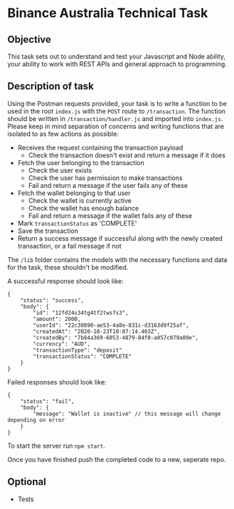 # Binance Australia Technical Task

## Objective

This task sets out to understand and test your Javascript and Node ability, your ability to work with REST APIs and general approach to programming.

## Description of task

Using the Postman requests provided, your task is to write a function to be used in the root `index.js` with the `POST` route to `/transaction`. The function should be written in `/transaction/handler.js` and imported into `index.js`. Please keep in mind separation of concerns and writing functions that are isolated to as few actions as possible:

- Receives the request containing the transaction payload
  - Check the transaction doesn't exist and return a message if it does
- Fetch the user belonging to the transaction
  - Check the user exists
  - Check the user has permission to make transactions
  - Fail and return a message if the user fails any of these
- Fetch the wallet belonging to that user
  - Check the wallet is currently active
  - Check the wallet has enough balance
  - Fail and return a message if the wallet fails any of these
- Mark `transactionStatus` as 'COMPLETE'
- Save the transaction
- Return a success message if successful along with the newly created transaction, or a fail message if not

The `/lib` folder contains the models with the necessary functions and data for the task, these shouldn't be modified.

A successful response should look like:

```
{
    "status": "success",
    "body": {
        "id": "12fd24s34tg4tf2tws7s3",
        "amount": 2000,
        "userId": "22c30890-ae53-4a8e-831c-d3163d9f25af",
        "createdAt": "2020-10-23T10:07:14.403Z",
        "createdBy": "7b84a369-6053-4879-84f0-a057c079a09e",
        "currency": "AUD",
        "transactionType": "deposit"
        "transactionStatus": "COMPLETE"
    }
}
```

Failed responses should look like:

```
{
    "status": "fail",
    "body": {
        "message": "Wallet is inactive" // this message will change depending on error
    }
}
```

To start the server run `npm start`.

Once you have finished push the completed code to a new, seperate repo.

## Optional

- Tests
